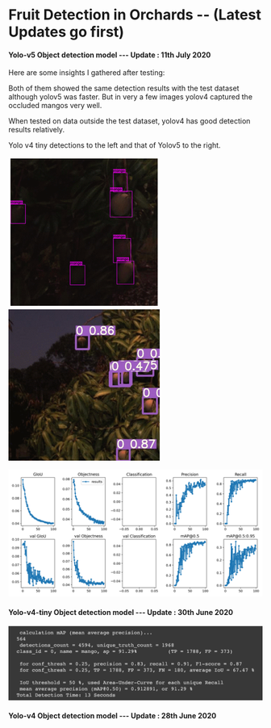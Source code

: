 # Fruit Detection in Orchards -- (Latest Updates go first)

####  Yolo-v5 Object detection model ---  Update : 11th July 2020  

Here are some insights I gathered after testing:

Both of them showed the same detection results with the test dataset although yolov5 was faster. But in very a few images yolov4 captured the occluded mangos very well.

When tested on data outside the test dataset, yolov4 has good detection results relatively.

Yolo v4 tiny detections to the left and that of Yolov5 to the right. 

<img src = "/Detection Results/Yolov4.gif" width = "300">  <img src = "/Detection Results/Yolov5.gif" width = "300"> 

<img src = "/Detection Results/Yolov5s-results.png" width = "800">  

####  Yolo-v4-tiny Object detection model ---  Update : 30th June 2020   

<img src = "/Detection Results/Yolov4-tiny results.png" width = "800"> 

#### Yolo-v4  Object detection model ---  Update : 28th June 2020   

 



